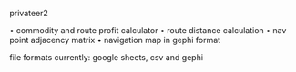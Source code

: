 privateer2 

• commodity and route profit calculator
• route distance calculation
• nav point adjacency matrix
• navigation map in gephi format

file formats currently: google sheets, csv and gephi
